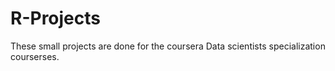 # R-Projects
These small projects are done for the coursera Data scientists specialization courserses.
